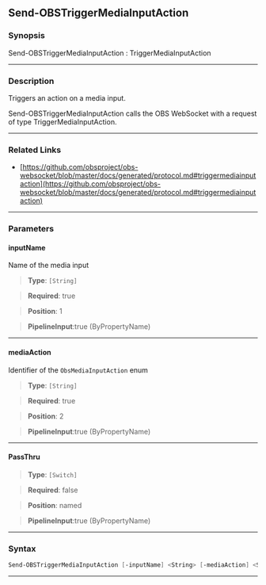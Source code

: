 Send-OBSTriggerMediaInputAction
-------------------------------
### Synopsis
Send-OBSTriggerMediaInputAction : TriggerMediaInputAction

---
### Description

Triggers an action on a media input.


Send-OBSTriggerMediaInputAction calls the OBS WebSocket with a request of type TriggerMediaInputAction.

---
### Related Links
* [https://github.com/obsproject/obs-websocket/blob/master/docs/generated/protocol.md#triggermediainputaction](https://github.com/obsproject/obs-websocket/blob/master/docs/generated/protocol.md#triggermediainputaction)



---
### Parameters
#### **inputName**

Name of the media input



> **Type**: ```[String]```

> **Required**: true

> **Position**: 1

> **PipelineInput**:true (ByPropertyName)



---
#### **mediaAction**

Identifier of the `ObsMediaInputAction` enum



> **Type**: ```[String]```

> **Required**: true

> **Position**: 2

> **PipelineInput**:true (ByPropertyName)



---
#### **PassThru**

> **Type**: ```[Switch]```

> **Required**: false

> **Position**: named

> **PipelineInput**:true (ByPropertyName)



---
### Syntax
```PowerShell
Send-OBSTriggerMediaInputAction [-inputName] <String> [-mediaAction] <String> [-PassThru] [<CommonParameters>]
```
---
